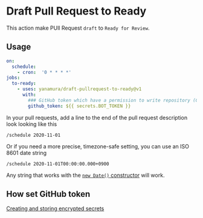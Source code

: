 # Draft Pull Request to Ready

This action make PUll Request `draft` to `Ready for Review`.

## Usage

```yaml
on:
  schedule:
    - cron:  '0 * * * *'
jobs:
  to-ready:
    - uses: yanamura/draft-pullrequest-to-ready@v1
      with: 
        ### GitHub token which have a permission to write repository (Can't use GITHUB_TOKEN).(required)
        github_token: ${{ secrets.BOT_TOKEN }}
```

In your pull requests, add a line to the end of the pull request description look looking like this

```
/schedule 2020-11-01
```

Or if you need a more precise, timezone-safe setting, you can use an ISO 8601 date string

```
/schedule 2020-11-01T00:00:00.000+0900
```

Any string that works with the [`new Date()` constructor](https://developer.mozilla.org/en-US/docs/Web/JavaScript/Reference/Global_Objects/Date/Date) will work.

## How set GitHub token

<a href="https://docs.github.com/en/actions/configuring-and-managing-workflows/creating-and-storing-encrypted-secrets">Creating and storing encrypted secrets
</a>
